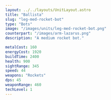 ```yaml
---
layout: ../../layouts/UnitLayout.astro
title: "Ballista"
slug: "leg-med-rocket-bot"
type: "Bots"
image: "/images/units/leg-med-rocket-bot.png"
counterpart: "/images/arm-lazarus.png"
description: "A medium rocket bot."

metalCost: 160
energyCost: 1920
buildTime: 2400
health: 900
sightRange: 345
speed: 44
weapons: "Rockets"
dps: 45
weaponRange: 460
techLevel: 1
---
```


